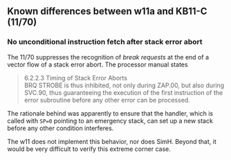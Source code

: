 ## Known differences between w11a and KB11-C (11/70)

### No unconditional instruction fetch after stack error abort

The 11/70 suppresses the recognition of _break requests_ at the end of
a vector flow of a stack error abort. The processor manual states

> 6.2.2.3 Timing of Stack Error Aborts  
> BRQ STROBE is thus inhibited, not only during ZAP.00, but also during  
> SVC.90, thus guaranteeing the execution of the first instruction of the  
> error subroutine before any other error can be processed.

The rationale behind was apparently to ensure that the handler, which
is called with `SP=0` pointing to an emergency stack, can set up a new
stack before any other condition interferes.

The w11 does not implement this behavior, nor does SimH.
Beyond that, it would be very difficult to verify this extreme corner case.
